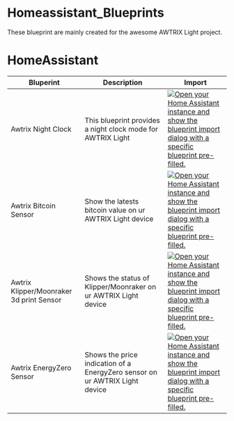 # Homeassistant_Blueprints

These blueprint are mainly created for the awesome AWTRIX Light project.



# HomeAssistant

|Bluperint|Description|Import|
|-----------|-----------|-------|
|Awtrix Night Clock|This blueprint provides a night clock mode for AWTRIX Light|[![Open your Home Assistant instance and show the blueprint import dialog with a specific blueprint pre-filled.](https://my.home-assistant.io/badges/blueprint_import.svg)](https://my.home-assistant.io/redirect/blueprint_import/?blueprint_url=https://raw.githubusercontent.com/RDG88/Homeassistant_Blueprints/main/nightclock_awtrix.yaml)|
|Awtrix Bitcoin Sensor|Show the latests bitcoin value on ur AWTRIX Light device|[![Open your Home Assistant instance and show the blueprint import dialog with a specific blueprint pre-filled.](https://my.home-assistant.io/badges/blueprint_import.svg)](https://my.home-assistant.io/redirect/blueprint_import/?blueprint_url=https://raw.githubusercontent.com/RDG88/Homeassistant_Blueprints/main/bitcoin_awtrix_app.yaml)|
|Awtrix Klipper/Moonraker 3d print Sensor|Shows the status of Klipper/Moonraker on ur AWTRIX Light device|[![Open your Home Assistant instance and show the blueprint import dialog with a specific blueprint pre-filled.](https://my.home-assistant.io/badges/blueprint_import.svg)](https://my.home-assistant.io/redirect/blueprint_import/?blueprint_url=https://raw.githubusercontent.com/RDG88/Homeassistant_Blueprints/main/moonraker_awtrix_app.yaml)|
|Awtrix EnergyZero Sensor|Shows the price indication of a EnergyZero sensor on ur AWTRIX Light device|[![Open your Home Assistant instance and show the blueprint import dialog with a specific blueprint pre-filled.](https://my.home-assistant.io/badges/blueprint_import.svg)](https://my.home-assistant.io/redirect/blueprint_import/?blueprint_url=https://raw.githubusercontent.com/RDG88/Homeassistant_Blueprints/main/energyzero_price_indicator_awtrix_app)|


